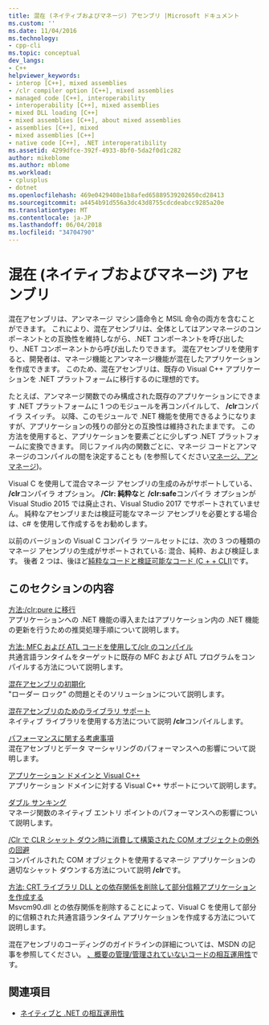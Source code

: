```yaml
---
title: 混在 (ネイティブおよびマネージ) アセンブリ |Microsoft ドキュメント
ms.custom: ''
ms.date: 11/04/2016
ms.technology:
- cpp-cli
ms.topic: conceptual
dev_langs:
- C++
helpviewer_keywords:
- interop [C++], mixed assemblies
- /clr compiler option [C++], mixed assemblies
- managed code [C++], interoperability
- interoperability [C++], mixed assemblies
- mixed DLL loading [C++]
- mixed assemblies [C++], about mixed assemblies
- assemblies [C++], mixed
- mixed assemblies [C++]
- native code [C++], .NET interoperatibility
ms.assetid: 4299dfce-392f-4933-8bf0-5da2f0d1c282
author: mikeblome
ms.author: mblome
ms.workload:
- cplusplus
- dotnet
ms.openlocfilehash: 469e0429408e1b8afed65889539202650cd28413
ms.sourcegitcommit: a4454b91d556a3dc43d8755cdcdeabcc9285a20e
ms.translationtype: MT
ms.contentlocale: ja-JP
ms.lasthandoff: 06/04/2018
ms.locfileid: "34704790"
---
```

# <a name="mixed-native-and-managed-assemblies"></a>混在 (ネイティブおよびマネージ) アセンブリ

混在アセンブリは、アンマネージ マシン語命令と MSIL 命令の両方を含むことができます。 これにより、混在アセンブリは、全体としてはアンマネージのコンポーネントとの互換性を維持しながら、.NET コンポーネントを呼び出したり、.NET コンポーネントから呼び出したりできます。 混在アセンブリを使用すると、開発者は、マネージ機能とアンマネージ機能が混在したアプリケーションを作成できます。 このため、混在アセンブリは、既存の Visual C++ アプリケーションを .NET プラットフォームに移行するのに理想的です。

たとえば、アンマネージ関数でのみ構成された既存のアプリケーションにできます .NET プラットフォームに 1 つのモジュールを再コンパイルして、 **/clr**コンパイラ スイッチ。 以降、このモジュールで .NET 機能を使用できるようになりますが、アプリケーションの残りの部分との互換性は維持されたままです。 この方法を使用すると、アプリケーションを要素ごとに少しずつ .NET プラットフォームに変換できます。 同じファイル内の関数ごとに、マネージ コードとアンマネージのコンパイルの間を決定することも (を参照してください[マネージ、アンマネージ](../preprocessor/managed-unmanaged.md))。

Visual C を使用して混合マネージ アセンブリの生成のみがサポートしている、 **/clr**コンパイラ オプション。 **/Clr: 純粋な**と **/clr:safe**コンパイラ オプションが Visual Studio 2015 では廃止され、Visual Studio 2017 でサポートされていません。 純粋なアセンブリまたは検証可能なマネージ アセンブリを必要とする場合は、c# を使用して作成するをお勧めします。

以前のバージョンの Visual C コンパイラ ツールセットには、次の 3 つの種類のマネージ アセンブリの生成がサポートされている: 混合、純粋、および検証します。 後者 2 つは、後ほど[純粋なコードと検証可能なコード (C + + CLI)](../dotnet/pure-and-verifiable-code-cpp-cli.md)です。

## <a name="in-this-section"></a>このセクションの内容

[方法:/clr:pure に移行](../dotnet/how-to-migrate-to-clr.md)<br/>
アプリケーションへの .NET 機能の導入またはアプリケーション内の .NET 機能の更新を行うための推奨処理手順について説明します。

[方法: MFC および ATL コードを使用して/clr のコンパイル](../dotnet/how-to-compile-mfc-and-atl-code-by-using-clr.md)<br/>
共通言語ランタイムをターゲットに既存の MFC および ATL プログラムをコンパイルする方法について説明します。

[混在アセンブリの初期化](../dotnet/initialization-of-mixed-assemblies.md)<br/>
"ローダー ロック" の問題とそのソリューションについて説明します。

[混在アセンブリのためのライブラリ サポート](../dotnet/library-support-for-mixed-assemblies.md)<br/>
ネイティブ ライブラリを使用する方法について説明 **/clr**コンパイルします。

[パフォーマンスに関する考慮事項](../dotnet/performance-considerations-for-interop-cpp.md)<br/>
混在アセンブリとデータ マーシャリングのパフォーマンスへの影響について説明します。

[アプリケーション ドメインと Visual C++](../dotnet/application-domains-and-visual-cpp.md)<br/>
アプリケーション ドメインに対する Visual C++ サポートについて説明します。

[ダブル サンキング](../dotnet/double-thunking-cpp.md)<br/>
マネージ関数のネイティブ エントリ ポイントのパフォーマンスへの影響について説明します。

[/Clr で CLR シャット ダウン時に消費して構築された COM オブジェクトの例外の回避](../dotnet/avoiding-exceptions-on-clr-shutdown-when-consuming-com-objects-built-with-clr.md)<br/>
コンパイルされた COM オブジェクトを使用するマネージ アプリケーションの適切なシャット ダウンする方法について説明 **/clr**です。

[方法: CRT ライブラリ DLL との依存関係を削除して部分信頼アプリケーションを作成する](../dotnet/create-a-partially-trusted-application.md)<br/>
Msvcm90.dll との依存関係を削除することによって、Visual C を使用して部分的に信頼された共通言語ランタイム アプリケーションを作成する方法について説明します。

混在アセンブリのコーディングのガイドラインの詳細については、MSDN の記事を参照してください。 [、概要の管理/管理されていないコードの相互運用性](https://msdn.microsoft.com/en-us/library/ms973872.aspx)です。

## <a name="see-also"></a>関連項目

- [ネイティブと .NET の相互運用性](../dotnet/native-and-dotnet-interoperability.md)
